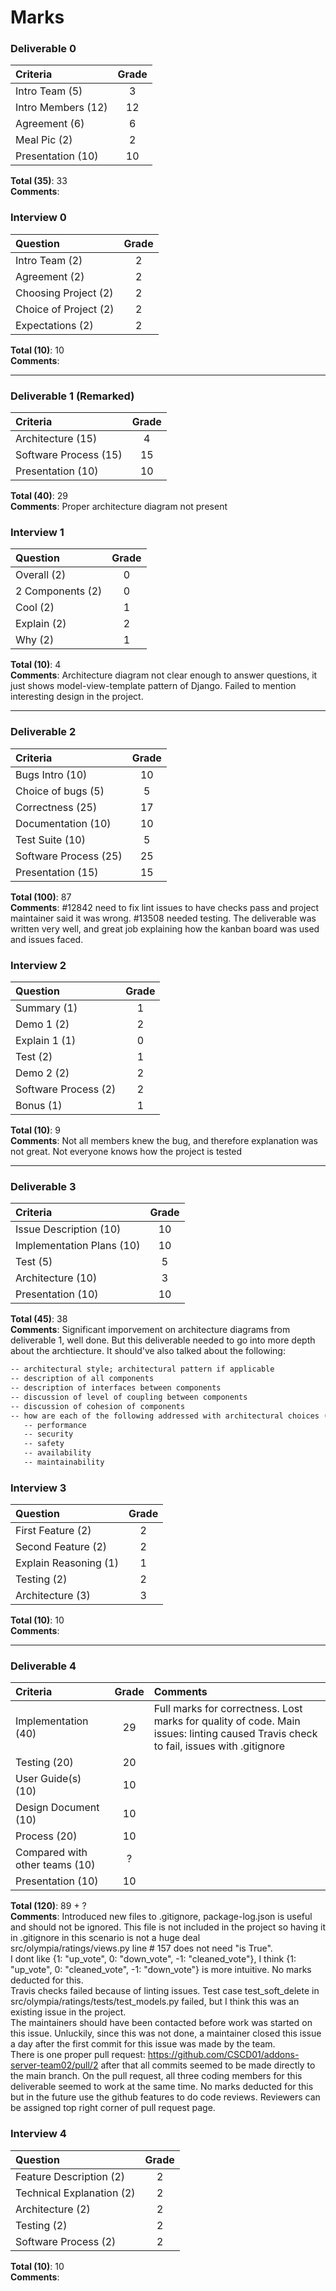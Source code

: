 # Marks

### Deliverable 0

| Criteria | Grade |
| :------- | :-----: |
| Intro Team (5) | 3 | 
| Intro Members (12) | 12 |  
| Agreement (6) | 6 |  
| Meal Pic (2) | 2 |  
| Presentation (10) | 10 | 

**Total (35)**: 33  
**Comments**:  

### Interview 0

| Question | Grade |
| :------- | :-----: |
| Intro Team (2) | 2  |
| Agreement (2) | 2 |
| Choosing Project (2) | 2 |  
| Choice of Project (2) | 2 |  
| Expectations (2) | 2 |  

**Total (10)**: 10  
**Comments**:  

----------------

### Deliverable 1 (Remarked)

| Criteria | Grade |
| :------- | :-----: |
| Architecture (15) | 4 |  
| Software Process (15) | 15 |  
| Presentation (10) | 10 |  

**Total (40)**: 29  
**Comments**:  Proper architecture diagram not present  

### Interview 1

| Question | Grade |
| :------- | :-----: |
| Overall (2) | 0 |  
| 2 Components (2) | 0 |  
| Cool (2) | 1 |  
| Explain (2) | 2 |  
| Why (2) | 1 |  

**Total (10)**: 4  
**Comments**: Architecture diagram not clear enough to answer questions, it just shows model-view-template pattern of Django. Failed to mention interesting design in the project.    

-----------------

### Deliverable 2

| Criteria | Grade |
| :------- | :-----: |
| Bugs Intro (10) | 10 |  
| Choice of bugs (5) | 5 |  
| Correctness (25) | 17 |  
| Documentation (10) | 10 |
| Test Suite (10) | 5 | 
| Software Process (25) | 25 |
| Presentation (15) | 15 |

**Total (100)**: 87  
**Comments**: #12842 need to fix lint issues to have checks pass and project maintainer said it was wrong. #13508 needed testing. The deliverable was written very well, and great job explaining how the kanban board was used and issues faced.  

### Interview 2

| Question | Grade |
| :------- | :-----: |
| Summary (1) | 1 |  
| Demo 1 (2) | 2 |  
| Explain 1 (1) | 0 |  
| Test (2) | 1 |  
| Demo 2 (2) | 2 |  
| Software Process (2) | 2 | 
| Bonus (1) | 1 |

**Total (10)**: 9   
**Comments**: Not all members knew the bug, and therefore explanation was not great. Not everyone knows how the project is tested  

-----------------

### Deliverable 3

| Criteria | Grade |
| :------- | :-----: |
| Issue Description (10) | 10 |  
| Implementation Plans (10) | 10 |  
| Test (5) | 5 |  
| Architecture (10) | 3 |
| Presentation (10) | 10 |  

**Total (45)**: 38   
**Comments**: Significant imporvement on architecture diagrams from deliverable 1, well done. But this deliverable needed to go into more depth about the archtiecture. It should've also talked about the following:

```txt
-- architectural style; architectural pattern if applicable
-- description of all components
-- description of interfaces between components
-- discussion of level of coupling between components
-- discussion of cohesion of components
-- how are each of the following addressed with architectural choices (if applicable)
   -- performance
   -- security
   -- safety
   -- availability
   -- maintainability
```

### Interview 3

| Question | Grade |
| :------- | :-----: |
| First Feature (2) | 2 |  
| Second Feature (2) | 2 |  
| Explain Reasoning (1) | 1 |  
| Testing (2) | 2 |  
| Architecture (3) | 3 |  

**Total (10)**: 10   
**Comments**:   

-----------------

### Deliverable 4

| Criteria | Grade | Comments
| :------- | :-----: | :------ | 
| Implementation (40) | 29 | Full marks for correctness. Lost marks for quality of code. Main issues: linting caused Travis check to fail, issues with .gitignore |   
| Testing (20) | 20 | | 
| User Guide(s) (10) | 10 | |  
| Design Document (10) | 10 | | 
| Process (20) | 10 |  | 
| Compared with other teams (10) | ? | |   
| Presentation (10) | 10 |  |

**Total (120)**: 89 + ?      
**Comments**: Introduced new files to .gitignore, package-log.json is useful and should not be ignored. This file is not included in the project so having it in .gitignore in this scenario is not a huge deal  
src/olympia/ratings/views.py line # 157 does not need "is True".   
I dont like {1: "up_vote", 0: "down_vote", -1: "cleaned_vote"}, I think {1: "up_vote", 0: "cleaned_vote", -1: "down_vote"} is more intuitive. No marks deducted for this.   
Travis checks failed because of linting issues. Test case test_soft_delete in src/olympia/ratings/tests/test_models.py failed, but I think this was an existing issue in the project.    
The maintainers should have been contacted before work was started on this issue. Unluckily, since this was not done, a maintainer closed this issue a day after the first commit for this issue was made by the team.     
There is one proper pull request: https://github.com/CSCD01/addons-server-team02/pull/2 after that all commits seemed to be made directly to the main branch. On the pull request, all three coding members for this deliverable seemed to work at the same time. No marks deducted for this but in the future use the github features to do code reviews. Reviewers can be assigned top right corner of pull request page.


### Interview 4

| Question | Grade |
| :------- | :-----: |
| Feature Description (2) | 2 |  
| Technical Explanation (2) | 2 |  
| Architecture (2) | 2 |  
| Testing (2) | 2 |  
| Software Process (2) | 2 |  

**Total (10)**: 10   
**Comments**:   

